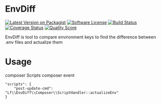 # EnvDiff

[![Latest Version on Packagist][ico-version]][link-packagist]
[![Software License][ico-license]](LICENSE.md)
[![Build Status][ico-travis]][link-travis]
[![Coverage Status][ico-scrutinizer]][link-scrutinizer]
[![Quality Score][ico-code-quality]][link-code-quality]

EnvDiff is tool to compare environment keys to find the difference between .env files and actualize them

# Usage

composer Scripts composer event
```$json
"scripts": {
    "post-update-cmd": "Lf\\EnvDiff\\Composer\\ScriptHandler::actualizeEnv"
}
```
[ico-version]: https://img.shields.io/packagist/v/Tekill/env-diff.svg?style=flat-square
[ico-license]: https://img.shields.io/badge/license-MIT-brightgreen.svg?style=flat-square
[ico-travis]: https://img.shields.io/travis/Tekill/env-diff/master.svg?style=flat-square
[ico-scrutinizer]: https://img.shields.io/scrutinizer/coverage/g/Tekill/env-diff.svg?style=flat-square
[ico-code-quality]: https://img.shields.io/scrutinizer/g/Tekill/env-diff.svg?style=flat-square

[link-packagist]: https://packagist.org/packages/Tekill/env-diff
[link-travis]: https://travis-ci.org/Tekill/env-diff
[link-scrutinizer]: https://scrutinizer-ci.com/g/Tekill/env-diff/code-structure/
[link-code-quality]: https://scrutinizer-ci.com/g/Tekill/env-diff
[link-author]: https://github.com/Tekill
